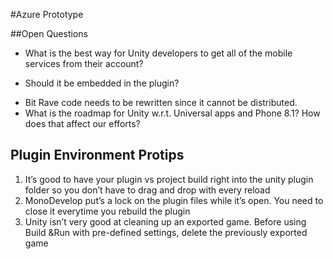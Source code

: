 #Azure Prototype##Open Questions+ What is the best way for Unity developers to get all of the mobile services from their account? - Should it be embedded in the plugin?+ Bit Rave code needs to be rewritten since it cannot be distributed.+ What is the roadmap for Unity w.r.t. Universal apps and Phone 8.1? How does that affect our efforts?## Plugin Environment Protips1. It’s good to have your plugin vs project build right into the unity plugin folder so you don’t have to drag and drop with every reload2. MonoDevelop put’s a lock on the plugin files while it’s open. You need to close it everytime you rebuild the plugin3. Unity isn’t very good at cleaning up an exported game. Before using Build &Run with pre-defined settings, delete the previously exported game